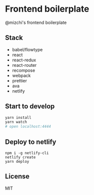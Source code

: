 # Frontend boilerplate

@mizchi's frontend boilerplate

## Stack

* babel/flowtype
* react
* react-redux
* react-router
* recompose
* webpack
* prettier
* ava
* netlify

## Start to develop

```sh
yarn install
yarn watch
# open localhost:4444
```

## Deploy to netlify

```
npm i -g netlify-cli
netlify create
yarn deploy
```

## License

MIT
